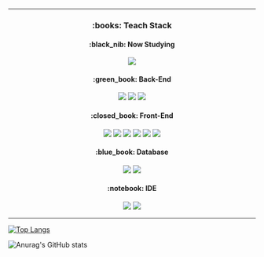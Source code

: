 ***

<div align="center">
  
<h3>:books: Teach Stack</h3>

<h4>:black_nib: Now Studying</h4>
<img src="https://img.shields.io/badge/python-3776AB?style=for-the-badge&logo=python&logoColor=white"/>

<h4>:green_book: Back-End</h4>
<img src="https://img.shields.io/badge/Java-007396?style=for-the-badge&logo=OpenJDK&logoColor=white"/>
<img src="https://img.shields.io/badge/springboot-6DB33F?style=for-the-badge&logo=springboot&logoColor=white"/>
<img src="https://img.shields.io/badge/springsecurity-6DB33F?style=for-the-badge&logo=springsecurity&logoColor=white"/>

<h4>:closed_book: Front-End</h4>
<img src="https://img.shields.io/badge/html5-E34F26?style=for-the-badge&logo=html5&logoColor=white"/>
<img src="https://img.shields.io/badge/css3-1572B6?style=for-the-badge&logo=css3&logoColor=white"/>
<img src="https://img.shields.io/badge/javascript-F7DF1E?style=for-the-badge&logo=javascript&logoColor=white"/>
<img src="https://img.shields.io/badge/jquery-0769AD?style=for-the-badge&logo=jquery&logoColor=white"/>
<img src="https://img.shields.io/badge/bootstrap-7952B3?style=for-the-badge&logo=bootstrap&logoColor=white"/>
<img src="https://img.shields.io/badge/thymeleaf-005F0F?style=for-the-badge&logo=thymeleaf&logoColor=white"/>

<h4>:blue_book: Database</h4>
<img src="https://img.shields.io/badge/oracle-F80000?style=for-the-badge&logo=oracle&logoColor=white"/>
<img src="https://img.shields.io/badge/mongodb-47A248?style=for-the-badge&logo=mongodb&logoColor=white"/>

<h4>:notebook: IDE</h4>
<img src="https://img.shields.io/badge/eclipseide-2C2255?style=for-the-badge&logo=eclipseide&logoColor=white"/>
<img src="https://img.shields.io/badge/visualstudiocode-007ACC?style=for-the-badge&logo=visualstudiocode&logoColor=white"/>


</div>

***

[![Top Langs](https://github-readme-stats.vercel.app/api/top-langs/?username=shmjo0604&layout=compact)](https://github.com/shmjo0604/github-readme-stats)

![Anurag's GitHub stats](https://github-readme-stats.vercel.app/api?username=shmjo0604&include_orgs=true&show_icons=true&count_private=true&theme=radical)

<!--
**shmjo0604/shmjo0604** is a ✨ _special_ ✨ repository because its `README.md` (this file) appears on your GitHub profile.

Here are some ideas to get you started:

- 🔭 I’m currently working on ...
- 🌱 I’m currently learning ...
- 👯 I’m looking to collaborate on ...
- 🤔 I’m looking for help with ...
- 💬 Ask me about ...
- 📫 How to reach me: ...
- 😄 Pronouns: ...
- ⚡ Fun fact: ...
-->
